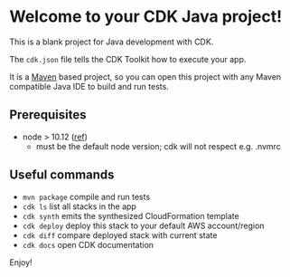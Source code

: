 # Welcome to your CDK Java project!

This is a blank project for Java development with CDK.

The `cdk.json` file tells the CDK Toolkit how to execute your app.

It is a [Maven](https://maven.apache.org/) based project, so you can open this project with any Maven compatible Java IDE to build and run tests.

## Prerequisites

* node > 10.12 ([ref](https://github.com/aws/aws-cdk/issues/7646))
  * must be the default node version; cdk will not respect e.g. .nvmrc

## Useful commands

 * `mvn package`     compile and run tests
 * `cdk ls`          list all stacks in the app
 * `cdk synth`       emits the synthesized CloudFormation template
 * `cdk deploy`      deploy this stack to your default AWS account/region
 * `cdk diff`        compare deployed stack with current state
 * `cdk docs`        open CDK documentation

Enjoy!
